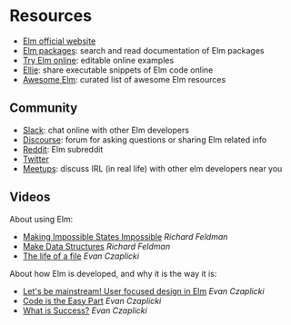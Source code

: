 # Resources

- [Elm official website](https://elm-lang.org/)
- [Elm packages](https://package.elm-lang.org/):
  search and read documentation of Elm packages
- [Try Elm online](https://elm-lang.org/examples):
  editable online examples
- [Ellie](https://ellie-app.com):
  share executable snippets of Elm code online
- [Awesome Elm](https://github.com/sporto/awesome-elm):
  curated list of awesome Elm resources

## Community

- [Slack](https://elmlang.herokuapp.com/):
  chat online with other Elm developers
- [Discourse](https://discourse.elm-lang.org/):
  forum for asking questions or sharing Elm related info
- [Reddit](http://www.reddit.com/r/elm):
  Elm subreddit
- [Twitter](https://twitter.com/elmlang)
- [Meetups](https://www.meetup.com/topics/elm-programming/all/):
  discuss IRL (in real life) with other elm developers near you

## Videos

About using Elm:

- [Making Impossible States Impossible](https://youtu.be/IcgmSRJHu_8) _Richard Feldman_
- [Make Data Structures](https://youtu.be/x1FU3e0sT1I) _Richard Feldman_
- [The life of a file](https://youtu.be/XpDsk374LDE) _Evan Czaplicki_

About how Elm is developed, and why it is the way it is:

- [Let's be mainstream! User focused design in Elm](https://youtu.be/oYk8CKH7OhE) _Evan Czaplicki_
- [Code is the Easy Part](https://youtu.be/DSjbTC-hvqQ) _Evan Czaplicki_
- [What is Success?](https://youtu.be/uGlzRt-FYto) _Evan Czaplicki_
